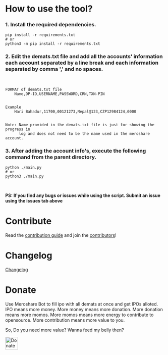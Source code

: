 # How to use the tool?

### 1. Install the required dependencies.

```shell
pip install -r requirements.txt
# or
python3 -m pip install -r requirements.txt
```

### 2. Edit the **demats.txt** file and add all the accounts' information each account separated by a line break and each information separated by comma ',' and no spaces.

<br>

```
FORMAT of demats.txt file
    Name,DP-ID,USERNAME,PASSWORD,CRN,TXN-PIN


Example
    Hari Bahadur,11700,00121273,Nepal@123,CZP12984124,0000


Note: Name provided in the demats.txt file is just for showing the progress in
      log and does not need to be the name used in the meroshare account.
```

### 3. After adding the account info's, execute the following command from the parent directory.

```
python ./main.py
# or
python3 ./main.py
```

<br>

**PS: If you find any bugs or issues while using the script. Submit an issue using the issues tab above**

# Contribute

Read the [contribution guide](CONTRIBUTING.md) and join the [contributors](https://github.com/bipin0x01/meroshare-bot/graphs/contributors)!

# Changelog

[Changelog](CHANGELOG.md)

# Donate

Use Meroshare Bot to fill ipo with all demats at once and get IPOs alloted. IPO means more money. More money means more donation. More donation means more momos. More momos means more energy to contribute to opensource. More contribution means more value to you.

So, Do you need more value?
Wanna feed my belly then?

<a href="https://www.buymeamomo.com/bt.kaji"><img src="https://img.shields.io/badge/Donate-green.svg?style=for-the-badge" alt="Donate Now" height="40"/></a>
